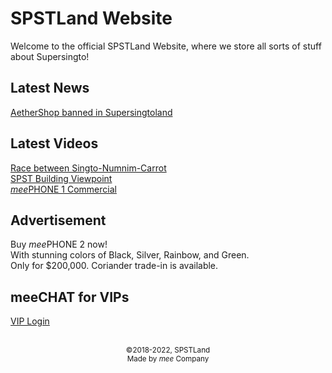 <link rel="stylesheet" href="https://spstland.github.io/style.css">


# SPSTLand Website
Welcome to the official SPSTLand Website, where we store all sorts of stuff about Supersingto!<br>

## Latest News
[AetherShop banned in Supersingtoland](/news/aethershop-banned)

## Latest Videos
[Race between Singto-Numnim-Carrot](/videos/singto-numnim-carrot-race)<br>
[SPST Building Viewpoint](/videos/spst-building-viewpoint)<br>
[*mee*PHONE 1 Commercial](/videos/meephone-commercial)

## Advertisement

<div class="ad1">
  Buy <i>mee</i>PHONE 2 now!<br>
  With stunning colors of Black, Silver, Rainbow, and Green.<br>
  Only for $200,000. Coriander trade-in is available.
</div>

## meeCHAT for VIPs
[VIP Login](/vip-login)

<br>

<center><sub>
  &copy;2018-2022, SPSTLand<br>
  Made by <i>mee</i> Company
</sub></center>
